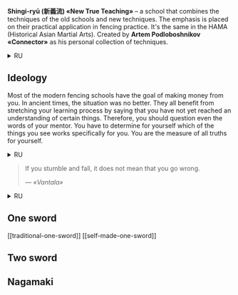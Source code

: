**Shingi-ryū (新義流) «New True Teaching»** – a school that combines the techniques of the old schools and new techniques. The emphasis is placed on their practical application in fencing practice. It's the same in the HAMA (Historical Asian Martial Arts). Created by **Artem Podloboshnikov «Connector»** as his personal collection of techniques.
<details>
<summary>RU</summary>
<b>Шинги-рю (新義流) «Новое истинное учение»</b> – школа, сочетающая приёмы старых школ и новые техники. Акцент делается на их практическом применении в фехтовании. Для той же HAMA (Historical Asian Martial Arts). Созданное <b>Артёмом Подлобошниковым «Соединителем»</b> как его личный сборник приёмов.
</details>

## Ideology
Most of the modern fencing schools have the goal of making money from you. In ancient times, the situation was no better. They all benefit from stretching your learning process by saying that you have not yet reached an understanding of certain things. Therefore, you should question even the words of your mentor. You have to determine for yourself which of the things you see works specifically for you. You are the measure of all truths for yourself.
<details>
<summary>RU</summary>
Большинсвто современных школ фехтования имеют цель заработать на тебе. В древности ситуация была ничуть не лучше. Им всем выгодно растягивать твой процесс обучения говоря что ты ещё не достиг понимания тех или иных вещей. Поэтому тебе стоит подвергать сомнению даже слова твоего наставника. Ты должен сам определить что из увиденного работает конкретно для тебя. Ты сам для себя мерило всех истин.
</details>

<blockquote>
<p>If you stumble and fall, it does not mean that you go wrong.</p><cite>— «Vantala»</cite>
</blockquote>
<details>
<summary>RU</summary>
<blockquote>
<p>Даже если вы споткнётесь и упадёте, это не значит, что вы выбрали неправильный путь.</p><cite>— «Вантала»</cite>
</blockquote>
</details>

## One sword
[[traditional-one-sword]]
[[self-made-one-sword]]
## Two sword

## Nagamaki